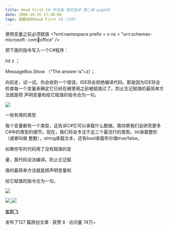 ```yaml
---
title: Head First C# 中文版 图文皆译 第二章 page63
date: 2008-10-26 17:30:00
tags: 我翻译的Head First C#（习作）
---
```

使用变量之前必须赋值  <?xml:namespace prefix = o ns = "urn:schemas-microsoft-
com:office:office" />

把下面的指令写入一个C#程序：

Int z  ；

MessageBox.Show  （“The answer is”+z）；

向前走，试一试。你会收到一个错误，IDE将会拒绝编译代码。那是因为IDE将会检查每一个变量来确定它已经在被使用之前被赋值过了。防止忘记赋值的最简单方法就是把
声明变量和给它赋值的指令合为一句。

![](https://p-blog.csdn.net/images/p_blog_csdn_net/cuipengfei1/EntryImages/20081026/%E6%88%AA%E5%9B%BE00633606390336206250.jpg)

一些有用的类型

每个变量都有一个类型，这告诉C#它可以承载什么数据。第四章我们会研究更多C#中的类型的细节。现在，我们将会专注于这三个最流行的类型。Int承载整形（或者叫做
整数），string承载文本，还有bool承载布尔值true/false。

如果你写的代码用了没有赋值的变

量，那代码没法编译。防止忘记赋

值的最简单方法就是把声明变量和

给它赋值的指令合为一句。

![](https://p-blog.csdn.net/images/p_blog_csdn_net/cuipengfei1/EntryImages/20081026/%E6%88%AA%E5%9B%BE01633606390336675000.jpg)



[ ![](https://profile.csdnimg.cn/5/2/5/3_cuipengfei1)
![](https://g.csdnimg.cn/static/user-reg-year/1x/11.png)
](https://blog.csdn.net/cuipengfei1)

[ 崔鹏飞 ](https://blog.csdn.net/cuipengfei1)

发布了127 篇原创文章  ·  获赞 8  ·  访问量 74万+

